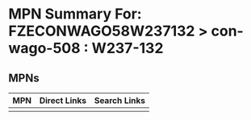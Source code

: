 



# MPN Summary For: FZECONWAGO58W237132 > con-wago-508 : W237-132

## MPNs
  

|MPN|Direct Links|Search Links|
| :--- | :--- | :--- |
||||
